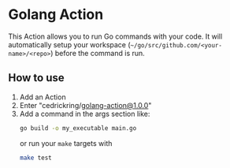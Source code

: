 # Golang Action

This Action allows you to run Go commands with your code. It will automatically setup your workspace (`~/go/src/github.com/<your-name>/<repo>`) before the command is run.

## How to use

1. Add an Action
2. Enter "cedrickring/golang-action@1.0.0"
3. Add a command in the args section like:
    ```bash
    go build -o my_executable main.go
    ```
    or run your `make` targets with
    ```bash
    make test
    ```
